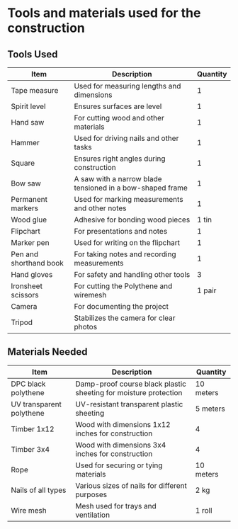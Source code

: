 # Tools and materials used for the construction 

## Tools Used
| Item               | Description                                           | Quantity |
|--------------------|-------------------------------------------------------|----------|
| Tape measure       | Used for measuring lengths and dimensions            | 1        |
| Spirit level       | Ensures surfaces are level                           | 1        |
| Hand saw           | For cutting wood and other materials                 | 1        |
| Hammer             | Used for driving nails and other tasks               | 1        |
| Square             | Ensures right angles during construction             | 1        |
| Bow saw            | A saw with a narrow blade tensioned in a bow-shaped frame | 1  |
| Permanent markers  | Used for marking measurements and other notes         | 1      |
| Wood glue          | Adhesive for bonding wood pieces                      | 1 tin  |
| Flipchart          | For presentations and notes                           | 1      |
| Marker pen         | Used for writing on the flipchart                     | 1      |
| Pen and shorthand book | For taking notes and recording measurements       | 1      |
| Hand gloves        | For safety and handling other tools                   | 3      |
| Ironsheet scissors | For cutting the Polythene and wiremesh                | 1 pair |
| Camera             | For documenting the project                           |        |
| Tripod             | Stabilizes the camera for clear photos                |        |

## Materials Needed
| Item                       | Description                                               | Quantity |
|----------------------------|-----------------------------------------------------------|----------|
| DPC black polythene        | Damp-proof course black plastic sheeting for moisture protection | 10 meters|
| UV transparent polythene   | UV-resistant transparent plastic sheeting                 | 5 meters|
| Timber 1x12                | Wood with dimensions 1x12 inches for construction         | 4       |
| Timber 3x4                 | Wood with dimensions 3x4 inches for construction          | 4       |
| Rope                       | Used for securing or tying materials                      | 10 meters|
| Nails of all types         | Various sizes of nails for different purposes             | 2 kg    |
| Wire mesh                  | Mesh used for trays and ventilation                       | 1 roll  |
